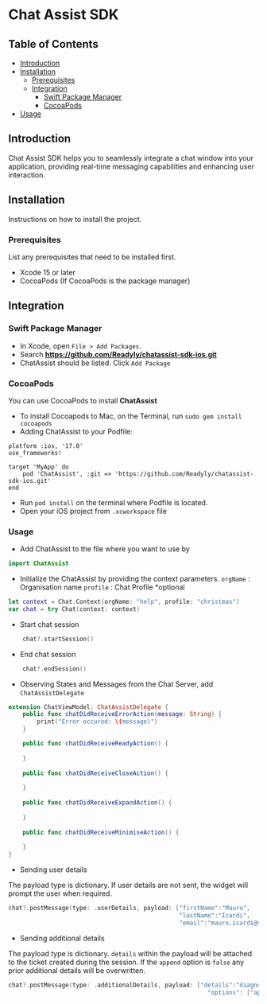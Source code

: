 # Chat Assist SDK

## Table of Contents

- [Introduction](#introduction)
- [Installation](#installation)
  - [Prerequisites](#prerequisites)
  - [Integration](#integration)
     - [Swift Package Manager](#swift-package-manager)
     - [CocoaPods](#cocoapods)
- [Usage](#usage)

<a name="introduction" />

## Introduction

Chat Assist SDK helps you to seamlessly integrate a chat window into your application, providing real-time messaging capabilities and enhancing user interaction.

<a name="installation" />

## Installation

Instructions on how to install the project.

<a name="prerequisites" />

### Prerequisites

List any prerequisites that need to be installed first.
- Xcode 15 or later
- CocoaPods (If CocoaPods is the package manager)

<a name="integration" />

## Integration

<a name="swift-package-manager" />

### Swift Package Manager

- In Xcode, open `File > Add Packages`. 
- Search **https://github.com/Readyly/chatassist-sdk-ios.git**
- ChatAssist should be listed. Click `Add Package`

<a name="cocoapods" />

### CocoaPods

You can use CocoaPods to install **ChatAssist** 

- To install Cocoapods to Mac, on the Terminal, run  `sudo gem install cocoapods`
- Adding ChatAssist to your Podfile:

```Pod
platform :ios, '17.0'
use_frameworks!

target 'MyApp' do
    pod 'ChatAssist', :git => 'https://github.com/Readyly/chatassist-sdk-ios.git'
end
```

- Run `pod install` on the terminal where Podfile is located.
- Open your iOS project from `.xcworkspace` file

<a name="usage" />

### Usage

- Add ChatAssist to the file where you want to use by

```swift
import ChatAssist
```

- Initialize the ChatAssist by providing the context parameters.
`orgName` : Organisation name
`profile` : Chat Profile *optional

```swift
let context = Chat.Context(orgName: "help", profile: "christmas")
var chat = try Chat(context: context)
```

- Start chat session

```swift
    chat?.startSession()
```

- End chat session

```swift
    chat?.endSession()
```

- Observing States and Messages from the Chat Server, add `ChatAssistDelegate`

```swift
extension ChatViewModel: ChatAssistDelegate {
    public func chatDidReceiveErrorAction(message: String) {
        print("Error occured: \(message)")
    }

    public func chatDidReceiveReadyAction() {
    
    }
    
    public func chatDidReceiveCloseAction() {
    
    }
    
    public func chatDidReceiveExpandAction() {
        
    }
    
    public func chatDidReceiveMinimiseAction() {
        
    }
}
```

- Sending user details

The payload type is dictionary.
If user details are not sent, the widget will prompt the user when required.

```swift
chat?.postMessage(type: .userDetails, payload: ["firstName":"Mauro",
                                                "lastName":"Icardi",
                                                "email":"mauro.icardi@mooail.com"])
```

- Sending additional details

The payload type is dictionary.
`details` within the payload will be attached to the ticket created during the session.
If the `append` option is `false` any prior additional details will be overwritten.

```swift
chat?.postMessage(type: .additionalDetails, payload: ["details":"diagnostics or relevant details",
                                                        "options": ["append":false]])
```

